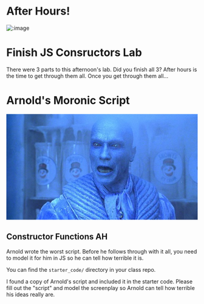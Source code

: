 # After Hours!

![:image](http://www.mixcrate.com/img/ugc/covers/1/0/10311513_l.jpg?v=219201637)

# Finish JS Consructors Lab

There were 3 parts to this afternoon's lab.  Did you finish all 3?  After hours is the time to get through them all.  Once you get through them all...

# Arnold's Moronic Script

![mr.freeze](assets/freezearnold.jpg)

## Constructor Functions AH

Arnold wrote the worst script. Before he follows through with it all, you need to model it for him in JS so he can tell how terrible it is.

You can find the `starter_code/` directory in your class repo.

I found a copy of Arnold's script and included it in the starter code. Please fill out the "script" and model the screenplay so Arnold can tell how terrible his ideas really are.

